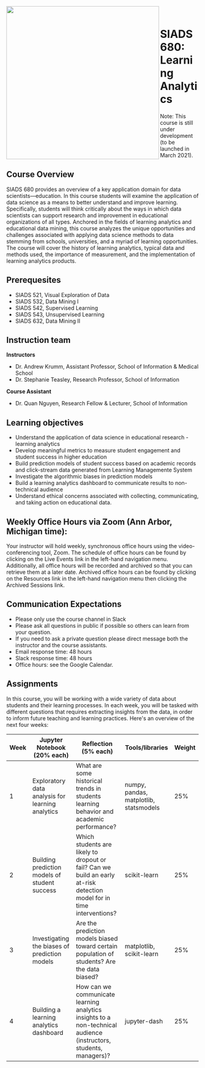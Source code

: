<img src="https://brand.umich.edu/assets/brand/style-guide/logo-guidelines/U-M_Logo-Horizontal-Hex.png" width="400" align="left"/><br>  
# SIADS 680: Learning Analytics
Note: This course is still under development (to be launched in March 2021).
## Course Overview
SIADS 680 provides an overview of a key application domain for data scientists—education. In this course students will examine the application of data science as a means to better understand and improve learning. Specifically, students will think critically about the ways in which data scientists can support research and improvement in educational organizations of all types. Anchored in the fields of learning analytics and educational data mining, this course analyzes the unique opportunities and challenges associated with applying data science methods to data stemming from schools, universities, and a myriad of learning opportunities. The course will cover the history of learning analytics, typical data and methods used, the importance of measurement, and the implementation of learning analytics products. 
## Prerequesites
* SIADS 521, Visual Exploration of Data
* SIADS 532, Data Mining I 
* SIADS 542, Supervised Learning
* SIADS 543, Unsupervised Learning
* SIADS 632, Data Mining II

## Instruction team 
**Instructors**
* Dr. Andrew Krumm, Assistant Professor, School of Information & Medical School
* Dr. Stephanie Teasley, Research Professor, School of Information

**Course Assistant**
* Dr. Quan Nguyen, Research Fellow & Lecturer, School of Information

## Learning objectives
* Understand the application of data science in educational research - learning analytics
* Develop meaningful metrics to measure student engagement and student success in higher education
* Build prediction models of student success based on academic records and click-stream data generated from Learning Managemente System
* Investigate the algorithmic biases in prediction models
* Build a learning analytics dashboard to communicate results to non-technical audience
* Understand ethical concerns associated with collecting, communicating, and taking action on educational data.

## Weekly Office Hours via Zoom (Ann Arbor, Michigan time): 
Your instructor will hold weekly, synchronous office hours using the video-conferencing tool, Zoom. The schedule of office hours can be found by clicking on the Live Events link in the left-hand navigation menu. Additionally, all office hours will be recorded and archived so that you can retrieve them at a later date. Archived office hours can be found by clicking on the Resources link in the left-hand navigation menu then clicking the Archived Sessions link. 

## Communication Expectations 
* Please only use the course channel in Slack   
* Please ask all questions in public if possible so others can learn from your question.   
* If you need to ask a private question please direct message both the instructor and the course assistants.  
* Email response time: 48 hours  
* Slack response time: 48 hours  
* Office hours: see the Google Calendar.  

## Assignments
In this course, you will be working with a wide variety of data about students and their learning processes. In each week, you will be tasked with different questions that requires extracting insights from the data, in order to inform future teaching and learning practices. Here's an overview of the next four weeks:

| Week 	| Jupyter Notebook (20% each)                      	| Reflection (5% each)                                                                                                   	| Tools/libraries                        	| Weight 	|
|------	|--------------------------------------------------	|------------------------------------------------------------------------------------------------------------------------	|----------------------------------------	|--------	|
| 1    	| Exploratory data analysis for learning analytics 	| What are some historical trends in students learning behavior and academic performance?                                	| numpy, pandas, matplotlib, statsmodels 	| 25%    	|
| 2    	| Building prediction models of student success    	| Which students are likely to dropout or fail? Can we build an early at-risk detection model for in time interventions? 	| scikit-learn                           	| 25%    	|
| 3    	| Investigating the biases of prediction models    	| Are the prediction models biased toward certain population of students? Are the data biased?                           	| matplotlib, scikit-learn               	| 25%    	|
| 4    	| Building a learning analytics dashboard          	| How can we communicate learning analytics insights to a non-technical audience (instructors, students, managers)?      	| jupyter-dash                           	| 25%    	|



